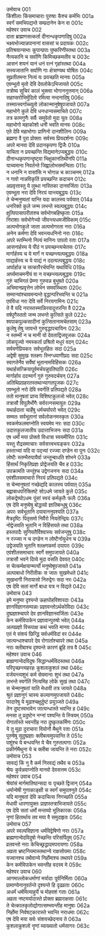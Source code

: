 उमोवाच	001  
किंशीलाः किंसमाचाराः पुरुषाः कैश्च कर्मभिः	001a  
स्वर्गं समभिपद्यन्ते सम्प्रदानेन केन वा	001c  
महेश्वर उवाच	002  
दाता ब्राह्मणसत्कर्ता दीनान्धकृपणादिषु	002a  
भक्ष्यभोज्यान्नपानानां वाससां च प्रदायकः	002c  
प्रतिश्रयान्सभाः कूपान्प्रपाः पुष्करिणीस्तथा	003a  
नैत्यकानि च सर्वाणि किमिच्छकमतीव च	003c  
आसनं शयनं यानं धनं रत्नं गृहांस्तथा	004a  
सस्यजातानि सर्वाणि गाः क्षेत्राण्यथ योषितः	004c  
सुप्रतीतमना नित्यं यः प्रयच्छति मानवः	005a  
एवम्भूतो मृतो देवि देवलोकेऽभिजायते	005c  
तत्रोष्य सुचिरं कालं भुक्त्वा भोगाननुत्तमान्	006a  
सहाप्सरोभिर्मुदितो रमित्वा नन्दनादिषु	006c  
तस्मात्स्वर्गाच्च्युतो लोकान्मानुषेषूपजायते	007a  
महाभोगे कुले देवि धनधान्यसमाचिते	007c  
तत्र कामगुणैः सर्वैः समुपेतो मुदा युतः	008a  
महाभोगो महाकोशो धनी भवति मानवः	008c  
एते देवि महाभोगाः प्राणिनो दानशीलिनः	009a  
ब्रह्मणा वै पुरा प्रोक्ताः सर्वस्य प्रियदर्शनाः	009c  
अपरे मानवा देवि प्रदानकृपणा द्विजैः	010a  
याचिता न प्रयच्छन्ति विद्यमानेऽप्यबुद्धयः	010c  
दीनान्धकृपणान्दृष्ट्वा भिक्षुकानतिथीनपि	011a  
याच्यमाना निवर्तन्ते जिह्वालोभसमन्विताः	011c  
न धनानि न वासांसि न भोगान्न च काञ्चनम्	012a  
न गावो नान्नविकृतिं प्रयच्छन्ति कदाचन	012c  
अप्रवृत्तास्तु ये लुब्धा नास्तिका दानवर्जिताः	013a  
एवम्भूता नरा देवि निरयं यान्त्यबुद्धयः	013c  
ते चेन्मनुष्यतां यान्ति यदा कालस्य पर्ययात्	014a  
धनरिक्ते कुले जन्म लभन्ते स्वल्पबुद्धयः	014c  
क्षुत्पिपासापरीताश्च सर्वभोगबहिष्कृताः	015a  
निराशाः सर्वभोगेभ्यो जीवन्त्यधमजीविकाम्	015c  
अल्पभोगकुले जाता अल्पभोगरता नराः	016a  
अनेन कर्मणा देवि भवन्त्यधनिनो नराः	016c  
अपरे स्तम्भिनो नित्यं मानिनः पापतो रताः	017a  
आसनार्हस्य ये पीठं न प्रयच्छन्त्यचेतसः	017c  
मार्गार्हस्य च ये मार्गं न यच्छन्त्यल्पबुद्धयः	018a  
पाद्यार्हस्य च ये पाद्यं न ददत्यल्पबुद्धयः	018c  
अर्घार्हान्न च सत्कारैरर्चयन्ति यथाविधि	019a  
अर्घ्यमाचमनीयं वा न यच्छन्त्यल्पबुद्धयः	019c  
गुरुं चाभिगतं प्रेम्णा गुरुवन्न बुभूषते	020a  
अभिमानप्रवृत्तेन लोभेन समवस्थिताः	020c  
सम्मान्यांश्चावमन्यन्ते वृद्धान्परिभवन्ति च	021a  
एवंविधा नरा देवि सर्वे निरयगामिनः	021c  
ते वै यदि नरास्तस्मान्निरयादुत्तरन्ति वै	022a  
वर्षपूगैस्ततो जन्म लभन्ते कुत्सिते कुले	022c  
श्वपाकपुल्कसादीनां कुत्सितानामचेतसाम्	023a  
कुलेषु तेषु जायन्ते गुरुवृद्धापचायिनः	023c  
न स्तम्भी न च मानी यो देवताद्विजपूजकः	024a  
लोकपूज्यो नमस्कर्ता प्रश्रितो मधुरं वदन्	024c  
सर्ववर्णप्रियकरः सर्वभूतहितः सदा	025a  
अद्वेषी सुमुखः श्लक्ष्णः स्निग्धवाणीप्रदः सदा	025c  
स्वागतेनैव सर्वेषां भूतानामविहिंसकः	026a  
यथार्हसत्क्रियापूर्वमर्चयन्नुपतिष्ठति	026c  
मार्गार्हाय ददन्मार्गं गुरुं गुरुवदर्चयन्	027a  
अतिथिप्रग्रहरतस्तथाभ्यागतपूजकः	027c  
एवम्भूतो नरो देवि स्वर्गतिं प्रतिपद्यते	028a  
ततो मानुषतां प्राप्य विशिष्टकुलजो भवेत्	028c  
तत्रासौ विपुलैर्भोगैः सर्वरत्नसमायुतः	029a  
यथार्हदाता चार्हेषु धर्मचर्यापरो भवेत्	029c  
सम्मतः सर्वभूतानां सर्वलोकनमस्कृतः	030a  
स्वकर्मफलमाप्नोति स्वयमेव नरः सदा	030c  
उदात्तकुलजातीय उदात्ताभिजनः सदा	031a  
एष धर्मो मया प्रोक्तो विधात्रा स्वयमीरितः	031c  
यस्तु रौद्रसमाचारः सर्वसत्त्वभयङ्करः	032a  
हस्ताभ्यां यदि वा पद्भ्यां रज्ज्वा दण्डेन वा पुनः	032c  
लोष्टैः स्तम्भैरुपायैर्वा जन्तून्बाधति शोभने	033a  
हिंसार्थं निकृतिप्रज्ञः प्रोद्वेजयति चैव ह	033c  
उपक्रामति जन्तूंश्च उद्वेगजननः सदा	034a  
एवंशीलसमाचारो निरयं प्रतिपद्यते	034c  
स चेन्मानुषतां गच्छेद्यदि कालस्य पर्ययात्	035a  
बह्वाबाधपरिक्लिष्टे सोऽधमे जायते कुले	035c  
लोकद्वेष्योऽधमः पुंसां स्वयं कर्मकृतैः फलैः	036a  
एष देवि मनुष्येषु बोद्धव्यो ज्ञातिबन्धुषु	036c  
अपरः सर्वभूतानि दयावाननुपश्यति	037a  
मैत्रदृष्टिः पितृसमो निर्वैरो नियतेन्द्रियः	037c  
नोद्वेजयति भूतानि न विहिंसयते तथा	038a  
हस्तपादैः सुनियतैर्विश्वास्यः सर्वजन्तुषु	038c  
न रज्ज्वा न च दण्डेन न लोष्टैर्नायुधेन च	039a  
उद्वेजयति भूतानि श्लक्ष्णकर्मा दयापरः	039c  
एवंशीलसमाचारः स्वर्गे समुपजायते	040a  
तत्रासौ भवने दिव्ये मुदा वसति देववत्	040c  
स चेत्कर्मक्षयान्मर्त्यो मनुष्येषूपजायते	041a  
अल्पाबाधो निरीतीकः स जातः सुखमेधते	041c  
सुखभागी निरायासो निरुद्वेगः सदा नरः	042a  
एष देवि सतां मार्गो बाधा यत्र न विद्यते	042c  
उमोवाच	043  
इमे मनुष्या दृश्यन्ते ऊहापोहविशारदाः	043a  
ज्ञानविज्ञानसम्पन्नाः प्रज्ञावन्तोऽर्थकोविदाः	043c  
दुष्प्रज्ञाश्चापरे देव ज्ञानविज्ञानवर्जिताः	043e  
केन कर्मविपाकेन प्रज्ञावान्पुरुषो भवेत्	044a  
अल्पप्रज्ञो विरूपाक्ष कथं भवति मानवः	044c  
एतं मे संशयं छिन्द्धि सर्वधर्मविदां वर	044e  
जात्यन्धाश्चापरे देव रोगार्ताश्चापरे तथा	045a  
नराः क्लीबाश्च दृश्यन्ते कारणं ब्रूहि तत्र वै	045c  
महेश्वर उवाच	046  
ब्राह्मणान्वेदविदुषः सिद्धान्धर्मविदस्तथा	046a  
परिपृच्छन्त्यहरहः कुशलाकुशलं तथा	046c  
वर्जयन्त्यशुभं कर्म सेवमानाः शुभं तथा	047a  
लभन्ते स्वर्गतिं नित्यमिह लोके सुखं तथा	047c  
स चेन्मानुषतां याति मेधावी तत्र जायते	048a  
श्रुतं प्रज्ञानुगं चास्य कल्याणमुपजायते	048c  
परदारेषु ये मूढाश्चक्षुर्दुष्टं प्रयुञ्जते	049a  
तेन दुष्टस्वभावेन जात्यन्धास्ते भवन्ति ह	049c  
मनसा तु प्रदुष्टेन नग्नां पश्यन्ति ये स्त्रियम्	050a  
रोगार्तास्ते भवन्तीह नरा दुष्कृतकर्मिणः	050c  
ये तु मूढा दुराचारा वियोनौ मैथुने रताः	051a  
पुरुषेषु सुदुष्प्रज्ञाः क्लीबत्वमुपयान्ति ते	051c  
पशूंश्च ये बन्धयन्ति ये चैव गुरुतल्पगाः	052a  
प्रकीर्णमैथुना ये च क्लीबा जायन्ति ते नराः	052c  
उमोवाच	053  
सावद्यं किं नु वै कर्म निरवद्यं तथैव च	053a  
श्रेयः कुर्वन्नवाप्नोति मानवो देवसत्तम	053c  
महेश्वर उवाच	054  
श्रेयांसं मार्गमातिष्ठन्सदा यः पृच्छते द्विजान्	054a  
धर्मान्वेषी गुणाकाङ्क्षी स स्वर्गं समुपाश्नुते	054c  
यदि मानुषतां देवि कदाचित्स निगच्छति	055a  
मेधावी धारणायुक्तः प्राज्ञस्तत्राभिजायते	055c  
एष देवि सतां धर्मो मन्तव्यो भूतिकारकः	056a  
नृणां हितार्थाय तव मया वै समुदाहृतः	056c  
उमोवाच	057  
अपरे स्वल्पविज्ञाना धर्मविद्वेषिणो नराः	057a  
ब्राह्मणान्वेदविदुषो नेच्छन्ति परिसर्पितुम्	057c  
व्रतवन्तो नराः केचिच्छ्रद्धादमपरायणाः	058a  
अव्रता भ्रष्टनियमास्तथान्ये राक्षसोपमाः	058c  
यज्वानश्च तथैवान्ये निर्होमाश्च तथापरे	059a  
केन कर्मविपाकेन भवन्तीह वदस्व मे	059c  
महेश्वर उवाच	060  
आगमाल्लोकधर्माणां मर्यादाः पूर्वनिर्मिताः	060a  
प्रामाण्येनानुवर्तन्ते दृश्यन्ते हि दृढव्रताः	060c  
अधर्मं धर्ममित्याहुर्ये च मोहवशं गताः	061a  
अव्रता नष्टमर्यादास्ते प्रोक्ता ब्रह्मराक्षसाः	061c  
ते चेत्कालकृतोद्योगात्सम्भवन्तीह मानुषाः	062a  
निर्होमा निर्वषट्कारास्ते भवन्ति नराधमाः	062c  
एष देवि मया सर्वः संशयच्छेदनाय ते	063a  
कुशलाकुशलो नॄणां व्याख्यातो धर्मसागरः	063c  
